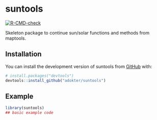 
# suntools

<!-- badges: start -->
[![R-CMD-check](https://github.com/adokter/suntools/actions/workflows/R-CMD-check.yaml/badge.svg)](https://github.com/adokter/suntools/actions/workflows/R-CMD-check.yaml)
<!-- badges: end -->

Skeleton package to continue sun/solar functions and methods from maptools.

## Installation

You can install the development version of suntools from [GitHub](https://github.com/) with:

``` r
# install.packages("devtools")
devtools::install_github("adokter/suntools")
```

## Example


``` r
library(suntools)
## basic example code
```

